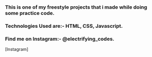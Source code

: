 ### This is one of my freestyle projects that i made while doing some practice code.

### Technologies Used are:- HTML, CSS, Javascript.

### Find me on Instagram:- @electrifying_codes.

[Instagram]
